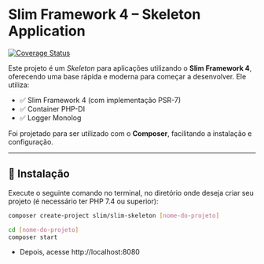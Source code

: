 # Slim Framework 4 – Skeleton Application

[![Coverage Status](https://coveralls.io/repos/github/slimphp/Slim-Skeleton/badge.svg?branch=master)](https://coveralls.io/github/slimphp/Slim-Skeleton?branch=master)

Este projeto é um _Skeleton_ para aplicações utilizando o **Slim Framework 4**, oferecendo uma base rápida e moderna para começar a desenvolver. Ele utiliza:

- ✅ Slim Framework 4 (com implementação PSR-7)
- ✅ Container PHP-DI
- ✅ Logger Monolog

Foi projetado para ser utilizado com o **Composer**, facilitando a instalação e configuração.

---

## 🚀 Instalação

Execute o seguinte comando no terminal, no diretório onde deseja criar seu projeto (é necessário ter PHP 7.4 ou superior):

```bash
composer create-project slim/slim-skeleton [nome-do-projeto]

cd [nome-do-projeto]
composer start
```

 - Depois, acesse http://localhost:8080
